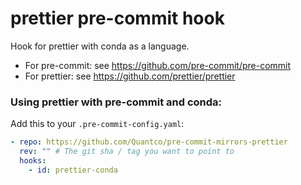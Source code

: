 # prettier pre-commit hook

Hook for prettier with conda as a language.

- For pre-commit: see https://github.com/pre-commit/pre-commit
- For prettier: see https://github.com/prettier/prettier

### Using prettier with pre-commit and conda:

Add this to your `.pre-commit-config.yaml`:

```yaml
- repo: https://github.com/Quantco/pre-commit-mirrors-prettier
  rev: "" # The git sha / tag you want to point to
  hooks:
    - id: prettier-conda
```
